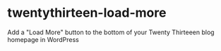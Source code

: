 twentythirteen-load-more
========================

Add a "Load More" button to the bottom of your Twenty Thirteeen blog homepage in WordPress
